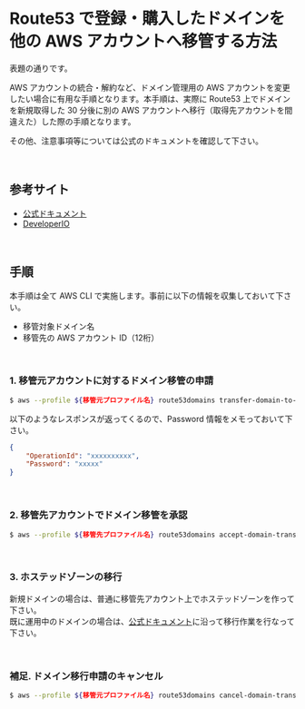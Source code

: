# Route53 で登録・購入したドメインを他の AWS アカウントへ移管する方法

表題の通りです。

AWS アカウントの統合・解約など、ドメイン管理用の AWS アカウントを変更したい場合に有用な手順となります。本手順は、実際に Route53 上でドメインを新規取得した 30 分後に別の AWS アカウントへ移行（取得先アカウントを間違えた）した際の手順となります。

その他、注意事項等については公式のドキュメントを確認して下さい。

<br>

## 参考サイト

- [公式ドキュメント](https://docs.aws.amazon.com/ja_jp/Route53/latest/DeveloperGuide/domain-transfer-from-route-53.html)
- [DeveloperIO](https://dev.classmethod.jp/articles/how-to-transfer-route-53-domain-to-another-aws-account/)

<br>

## 手順

本手順は全て AWS CLI で実施します。事前に以下の情報を収集しておいて下さい。

- 移管対象ドメイン名
- 移管先の AWS アカウント ID（12桁）

<br>

### 1. 移管元アカウントに対するドメイン移管の申請

```sh
$ aws --profile ${移管元プロファイル名} route53domains transfer-domain-to-another-aws-account --domain-name ${対象ドメイン名} --account-id ${移行先AWSアカウントID} --region us-east-1
```

以下のようなレスポンスが返ってくるので、Password 情報をメモっておいて下さい。

```json
{
    "OperationId": "xxxxxxxxxx",
    "Password": "xxxxx"
}
```

<br>

### 2. 移管先アカウントでドメイン移管を承認

```sh
$ aws --profile ${移管先プロファイル名} route53domains accept-domain-transfer-from-another-aws-account --domain-name ${対象ドメイン名} --password ${上記手順で取得したパスワード} --region us-east-1
```

<br>

### 3. ホステッドゾーンの移行

新規ドメインの場合は、普通に移管先アカウント上でホステッドゾーンを作って下さい。  
既に運用中のドメインの場合は、[公式ドキュメント](https://docs.aws.amazon.com/ja_jp/Route53/latest/DeveloperGuide/hosted-zones-migrating.html)に沿って移行作業を行なって下さい。

<br>

### 補足. ドメイン移行申請のキャンセル

```sh
$ aws --profile ${移管元プロファイル名} route53domains cancel-domain-transfer-to-another-aws-account --domain-name ${対象ドメイン名} --region us-east-1
```